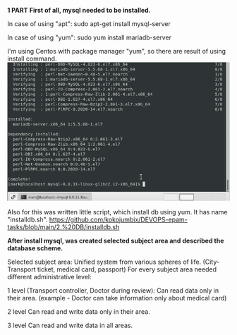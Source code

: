 **1 PART**
**First of all, mysql needed to be installed.**

In case of using "apt":
sudo apt-get install mysql-server

In case of using "yum":
sudo yum install mariadb-server

I'm using Centos with package manager "yum", so there are result of using install command.
![install](https://github.com/kokojumbix/DEVOPS-epam-tasks/blob/main/Screenshots/DB%20task/image.png)

Also for this was written little script, which install db using yum. It has name "installdb.sh".
https://github.com/kokojumbix/DEVOPS-epam-tasks/blob/main/2.%20DB/installdb.sh

**After install mysql, was created selected subject area and described the database scheme.**

Selected subject area: Unified system from various spheres of life. (City-Transport ticket, medical card, passport)
For every subject area needed different administrative level:

1 level (Transport controller, Doctor during review):
Can read data only in their area. (example - Doctor can take information only about medical card)

2 level
Can read and write data only in their area.

3 level
Can read and write data in all areas.




